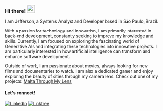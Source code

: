 ### Hi there! <img src="https://emojis.slackmojis.com/emojis/images/1536351075/4594/blob-wave.gif" width="25"/>

I am Jefferson, a Systems Analyst and Developer based in São Paulo, Brazil.

With a passion for technology and innovation, I am primarily interested in back-end development, constantly seeking to improve my knowledge and skills. Currently, I am focused on exploring the fascinating world of Generative AIs and integrating these technologies into innovative projects. I am particularly interested in how artificial intelligence can transform and enhance software development.

Outside of work, I am passionate about movies, always looking for new films and documentaries to watch. I am also a dedicated gamer and enjoy exploring the beauty of cities through my camera lens. Check out one of my projects: [Malta Through My Lens](https://www.behance.net/gallery/169869371/Malta-Through-My-Lens).

#### Let's connect!
[![LinkedIn](https://img.shields.io/badge/LinkedIn-100000?style=for-the-badge&logo=linkedin&logoColor=white)](https://www.linkedin.com/in/jefsantanaa/) [![Linktree](https://img.shields.io/badge/linktree-100000?style=for-the-badge&logo=linktree&logoColor=white)](https://linktr.ee/jefsantanaa)
